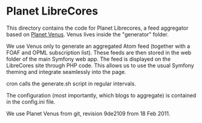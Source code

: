 Planet LibreCores
=================

This directory contains the code for Planet Librecores, a feed aggregator
based on [Planet Venus](http://intertwingly.net/code/venus/). Venus lives
inside the "generator" folder.

We use Venus only to generate an aggregated Atom feed (together with a FOAF
and OPML subscription list). These feeds are then stored in the web folder
of the main Symfony web app. The feed is displayed on the LibreCores site
through PHP code. This allows us to use the usual Symfony theming and integrate
seamlessly into the page.

cron calls the generate.sh script in regular intervals.

The configuration (most importantly, which blogs to aggregate) is contained
in the config.ini file.

We use Planet Venus from git, revision 9de2109 from 18 Feb 2011.

